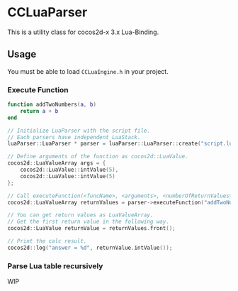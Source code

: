 # CCLuaParser

This is a utility class for cocos2d-x 3.x Lua-Binding.

## Usage

You must be able to load `CCLuaEngine.h` in your project.

### Execute Function

```lua
function addTwoNumbers(a, b)
    return a + b
end
```

```cpp
// Initialize LuaParser with the script file.
// Each parsers have independent LuaStack.
luaParser::LuaParser * parser = luaParser::LuaParser::create("script.lua");

// Define arguments of the function as cocos2d::LuaValue.
cocos2d::LuaValueArray args = {
    cocos2d::LuaValue::intValue(5), 
    cocos2d::LuaValue::intValue(5)
};

// Call executeFunction(<funcName>, <arguments>, <numberOfReturnValues>);
cocos2d::LuaValueArray returnValues = parser->executeFunction("addTwoNumbers", args, 1);

// You can get return values as LuaValueArray.
// Get the first return value in the following way.
cocos2d::LuaValue returnValue = returnValues.front();

// Print the calc result.
cocos2d::log("answer = %d", returnValue.intValue());
```

### Parse Lua table recursively

WIP
